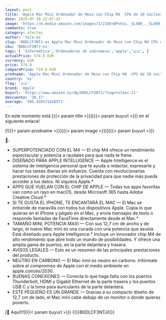 ```yaml
---
layout: post
title: 'Apple Mac Mini Ordenador de Mesa con Chip M4  CPU de 10 núcleos y GPU de 10 núcleos: diseñado para Apple Intelligence  16 GB de Memoria unificada  SSD de 256GB  Gigabit Ethernet'
date: 2025-07-30 22:07:42
image: 'https://m.media-amazon.com/images/I/21UEn8PxhcL._SL500_._SL400_.jpg'
comments: true
category: ofertas
author: 'tole.es'
slug: 'B0DLCF3NTJ-es Apple Mac Mini Ordenador de Mesa con Chip M4 CPU de 10...'
sku: 'B0DLCF3NTJ-es'
tags: [ 'Informática','Ordenadores de sobremesa','apple','🇪🇸', ]
actualPrice: 574.0 EUR
currency: EUR
price: 574.0
comparePrice: 719.0 EUR
prodname: 'Apple Mac Mini Ordenador de Mesa con Chip M4  CPU de 10 núcleos y GPU de 10 núcleos: diseñado para Apple Intelligence  16 GB de Memoria unificada  SSD de 256GB  Gigabit Ethernet'
country: 'es'
flag: '🇪🇸'
brand: 'Apple'
buyurl: 'https://www.amazon.es/dp/B0DLCF3NTJ/?tag=tolees-21'
descuento: '20.17'
average: '595.428571428571'
---
```


En este momento está [{{< param title >}}]({{< param buyurl >}}) en el siguiente enlace!

[![{{< param prodname >}}]({{< param image >}})]({{< param buyurl >}})

🔎:

- SUPERPOTENCIADO CON EL M4 — El chip M4 ofrece un rendimiento espectacular y potencia a raudales para que nada te frene.
- DISEÑADO PARA APPLE INTELLIGENCE — Apple Intelligence es el sistema de inteligencia personal que te ayuda a redactar, expresarte y hacer tus tareas diarias sin esfuerzo. Cuenta con revolucionarias prestaciones de protección de la privacidad para que nadie más pueda acceder a tus datos. Ni siquiera Apple.*
- APPS QUE VUELAN CON EL CHIP DE APPLE — Todas tus apps favoritas van como un rayo en macOS, desde Microsoft 365 hasta Adobe Creative Cloud.*
- SI TE GUSTA EL IPHONE, TE ENCANTARÁ EL MAC — El Mac se entiende de maravilla con todos tus dispositivos Apple. Copia lo que quieras en el iPhone y pégalo en el Mac, y envía mensajes de texto o responde llamadas de FaceTime directamente desde el Mac.*
- TAMAÑO MINI, POTENCIA MAXI — Con sus 12,7 cm de ancho y de largo, el nuevo Mac mini es una cucada con una potencia que asusta. Está diseñado para Apple Intelligence.* Incluye un innovador chip M4 de alto rendimiento que abre todo un mundo de posibilidades. Y ofrece una amplia gama de puertos, en la parte delantera y trasera.
- AVISOS LEGALES — Esto es un resumen de las principales prestaciones del producto.
- NEUTRO EN CARBONO — El Mac mini es neutro en carbono. Infórmate sobre el compromiso de Apple con el medio ambiente en apple.com/es/2030.
- BUENAS CONEXIONES — Conecta lo que haga falta con los puertos Thunderbolt, HDMI y Gigabit Ethernet de la parte trasera y los puertos USB C y la toma para auriculares de la parte delantera.
- ESTE PEQUEÑO ES UN GRANDE — Gracias a su compacto diseño de 12,7 cm de lado, el Mac mini cabe debajo de un monitor o donde quieras ponerlo.

[🛒 Aquí!!!]({{< param buyurl >}})
{{<world>}}B0DLCF3NTJ{{</world>}}
